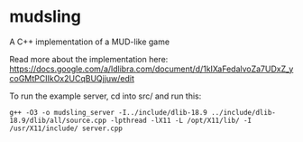 mudsling
========

A C++ implementation of a MUD-like game

Read more about the implementation here: https://docs.google.com/a/ldlibra.com/document/d/1kIXaFedalvoZa7UDxZ_ycoGMtPCIIkOx2UCqBUQjjuw/edit

To run the example server, cd into src/ and run this:

```g++ -O3 -o mudsling_server -I../include/dlib-18.9 ../include/dlib-18.9/dlib/all/source.cpp -lpthread -lX11 -L /opt/X11/lib/ -I /usr/X11/include/ server.cpp```
